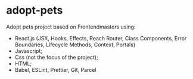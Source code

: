 # adopt-pets

Adopt pets project based on Frontendmasters using:
- React.js (JSX, Hooks, Effects, Reach Router, Class Components,  Error Boundaries, Lifecycle Methods, Context, Portals)
- Javascript;
- Css (not the focus of the project);
- HTML; 
- Babel, ESLint, Prettier, Git, Parcel
